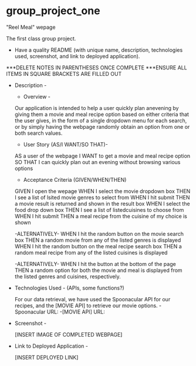 # group_project_one 
"Reel Meal" wepage

The first class group project.
* Have a quality README (with unique name, description, technologies used, screenshot, and link to deployed application).

***DELETE NOTES IN PARENTHESES ONCE COMPLETE
***ENSURE ALL ITEMS IN SQUARE BRACKETS ARE FILLED OUT

- Description -

    - Overview - 

    Our application is intended to help a user quickly plan
    anevening by giving them a movie and meal recipe option
    based on either criteria that the user gives, in the form of a
    single dropdown menu for each search, or by simply having the webpage
    randomly obtain an option from one or both search values. 

    - User Story (AS/I WANT/SO THAT)- 

    AS a user of the webpage
    I WANT to get a movie and meal recipe option
    SO THAT I can quickly plan out an evening without browsing various options

    - Acceptance Criteria (GIVEN/WHEN/THEN)

    GIVEN I open the wepage
    WHEN I select the movie dropdown box
    THEN I see a list of lsited movie genres to select from
    WHEN I hit submit
    THEN a movie result is returned and shown in the result box
    WHEN I select the food drop down box
    THEN I see a list of listedcuisines to choose from
    WHEN I hit submit
    THEN a meal recipe from the cuisine of my choice is shown

    -ALTERNATIVELY-
    WHEN I hit the random button on the movie search box
    THEN a random movie from any of the listed genres is displayed
    WHEN I hit the random button on the meal recipe search box
    THEN a random meal recipe from any of the listed cuisines is displayed

    -ALTERNATIVELY-
    WHEN I hit the button at the bottom of the page
    THEN a random option for both the movie and meal is displayed from the listed
        genres and cuisines, respectively.

- Technologies Used - (APIs, some functions?)

    For our data retrieval, we have used the Spoonacular API for
    our recipes, and the [MOVIE API] to retrieve our movie options.
        - Spoonacular URL:
        -[MOVIE API] URL:
    
- Screenshot - 

    [INSERT IMAGE OF COMPLETED WEBPAGE]

- Link to Deployed Application - 

    [INSERT DEPLOYED LINK]